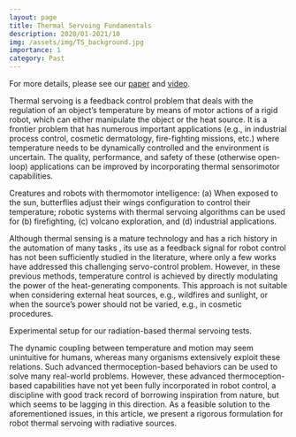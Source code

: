 ```yaml
---
layout: page
title: Thermal Servoing Fundamentals
description: 2020/01-2021/10
img: /assets/img/TS_background.jpg
importance: 1
category: Past
---
```

For more details, please see our [paper](https://601318ff-63df-413d-983a-b8c13c4c1e60.filesusr.com/ugd/49b3f5_17bf17383fe94c7ea5c6b59d4d84ff64.pdf) and [video](https://www.youtube.com/watch?v=A0uWVN2cKwA).

Thermal servoing is a feedback control problem that deals with the regulation of an object’s temperature by means of motor actions of a rigid robot, which can either manipulate the object or the heat source. It is a frontier problem that
has numerous important applications (e.g., in industrial process control, cosmetic dermatology, fire-fighting missions, etc.) where temperature needs to be dynamically controlled and the environment is uncertain. The quality, performance, and safety of these (otherwise open-loop) applications can be improved by incorporating thermal sensorimotor capabilities.

<div class="row">
    <div class="col-sm mt-3 mt-md-0">
        <img class="img-fluid rounded z-depth-1" src="{{ '/assets/img/TS_illustration.png' | relative_url }}" alt="" title="example image"/>
    </div>
</div>

<div class="caption">
Creatures and robots with thermomotor intelligence: (a) When exposed to the sun, butterflies adjust their wings configuration to control their temperature; robotic systems with thermal servoing algorithms can be used for (b) firefighting, (c) volcano exploration, and (d) industrial applications.
</div>

Although thermal sensing is a mature technology and has a rich history in the automation of many tasks , its use as a feedback signal for robot control has not been sufficiently studied in the literature, where only a few works have addressed this challenging servo-control problem. However, in these previous methods, temperature control is achieved by directly modulating the power of the heat-generating components. This approach is not suitable when considering external heat sources, e.g., wildfires and sunlight, or when the source’s power should not be varied, e.g., in cosmetic procedures.

<div class="row">
    <div class="col-sm mt-3 mt-md-0">
        <img class="img-fluid rounded z-depth-1" src="{{ '/assets/img/TS_setup.png' | relative_url }}" alt="" title="example image"/>
    </div>
</div>
<div class="caption">
Experimental setup for our radiation-based thermal servoing tests.
</div>

The dynamic coupling between temperature and motion may seem unintuitive for humans, whereas many organisms extensively exploit these relations. Such advanced thermoception-based behaviors can be used to solve many real-world problems. However, these advanced thermoception-based capabilities have not yet been fully incorporated in robot control, a discipline with good track record of borrowing inspiration from nature, but which seems to be lagging in this direction. As a feasible solution to the aforementioned issues, in this article, we present a rigorous formulation for robot thermal servoing with radiative sources.




<!-- <div class="row">
    <div class="col-sm mt-3 mt-md-0">
        <img class="img-fluid rounded z-depth-1" src="{{ '/assets/img/1.jpg' | relative_url }}" alt="" title="example image"/>
    </div>
    <div class="col-sm mt-3 mt-md-0">
        <img class="img-fluid rounded z-depth-1" src="{{ '/assets/img/3.jpg' | relative_url }}" alt="" title="example image"/>
    </div>
    <div class="col-sm mt-3 mt-md-0">
        <img class="img-fluid rounded z-depth-1" src="{{ '/assets/img/5.jpg' | relative_url }}" alt="" title="example image"/>
    </div>
</div>
<div class="caption">
    Caption photos easily. On the left, a road goes through a tunnel. Middle, leaves artistically fall in a hipster photoshoot. Right, in another hipster photoshoot, a lumberjack grasps a handful of pine needles.
</div>
<div class="row">
    <div class="col-sm mt-3 mt-md-0">
        <img class="img-fluid rounded z-depth-1" src="{{ '/assets/img/5.jpg' | relative_url }}" alt="" title="example image"/>
    </div>
</div>
<div class="caption">
    This image can also have a caption. It's like magic.
</div>

You can also put regular text between your rows of images.
Say you wanted to write a little bit about your project before you posted the rest of the images.
You describe how you toiled, sweated, *bled* for your project, and then... you reveal it's glory in the next row of images.


<div class="row justify-content-sm-center">
    <div class="col-sm-8 mt-3 mt-md-0">
        <img class="img-fluid rounded z-depth-1" src="{{ '/assets/img/6.jpg' | relative_url }}" alt="" title="example image"/>
    </div>
    <div class="col-sm-4 mt-3 mt-md-0">
        <img class="img-fluid rounded z-depth-1" src="{{ '/assets/img/11.jpg' | relative_url }}" alt="" title="example image"/>
    </div>
</div>
<div class="caption">
    You can also have artistically styled 2/3 + 1/3 images, like these.
</div> -->


<!-- The code is simple.
Just wrap your images with `<div class="col-sm">` and place them inside `<div class="row">` (read more about the <a href="https://getbootstrap.com/docs/4.4/layout/grid/">Bootstrap Grid</a> system).
To make images responsive, add `img-fluid` class to each; for rounded corners and shadows use `rounded` and `z-depth-1` classes.
Here's the code for the last row of images above:

```html
<div class="row justify-content-sm-center">
    <div class="col-sm-8 mt-3 mt-md-0">
        <img class="img-fluid rounded z-depth-1" src="{{ '/assets/img/6.jpg' | relative_url }}" alt="" title="example image"/>
    </div>
    <div class="col-sm-4 mt-3 mt-md-0">
        <img class="img-fluid rounded z-depth-1" src="{{ '/assets/img/11.jpg' | relative_url }}" alt="" title="example image"/>
    </div>
</div>
``` -->
